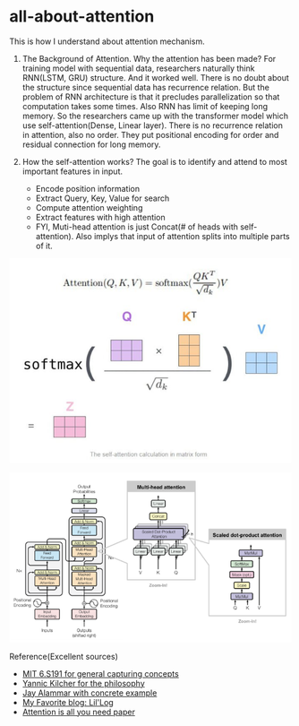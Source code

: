 # all-about-attention

This is how I understand about attention mechanism.

1. The Background of Attention. Why the attention has been made?
   For training model with sequential data, researchers naturally think RNN(LSTM, GRU) structure. And it worked well. There is no doubt about the structure since sequential data has recurrence relation. But the problem of RNN architecture is that it precludes parallelization so that computation takes some times. Also RNN has limit of keeping long memory. So the researchers came up with the transformer model which use self-attention(Dense, Linear layer). There is no recurrence relation in attention, also no order. They put positional encoding for order and residual connection for long memory. 

2. How the self-attention works?
   The goal is to identify and attend to most important features in input.
   - Encode position information
   - Extract Query, Key, Value for search
   - Compute attention weighting
   - Extract features with high attention
   - FYI, Muti-head attention is just Concat(# of heads with self-attention). Also implys that input of attention splits into multiple parts of it.

![Attention score](https://raw.githubusercontent.com/delphinH/all-about-attention/main/attention_score.jpg)



![Transformer Architecture](https://raw.githubusercontent.com/delphinH/all-about-attention/main/transformer_arch.PNG)



Reference(Excellent sources)

* [MIT 6.S191 for general capturing concepts](https://youtu.be/ySEx_Bqxvvo)
* [Yannic Kilcher for the philosophy](https://youtu.be/TrdevFK_am4)
* [Jay Alammar with concrete example](https://jalammar.github.io/illustrated-transformer/)
* [My Favorite blog: Lil'Log](https://lilianweng.github.io/posts/2018-06-24-attention/)
* [Attention is all you need paper](https://arxiv.org/abs/1706.03762)